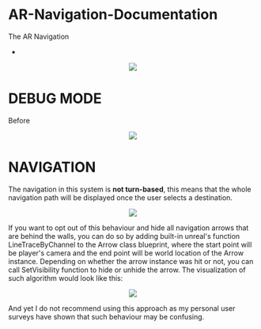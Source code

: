 # AR-Navigation-Documentation

The AR Navigation 
 
- 

<p align="center">
  <img src="https://github.com/nesseratious/AR-Navigation-Documentation/blob/master/Images/RPReplay_Final1579278581.gif" />
</p>



# DEBUG MODE

Before 

<p align="center">
  <img src="https://github.com/nesseratious/AR-Navigation-Documentation/blob/master/Images/RPReplay_Final1579277884.gif" />
</p>

# NAVIGATION

The navigation in this system is **not turn-based**, this means that the whole navigation path will be displayed once the user selects a destination. 

<p align="center">
  <img src="https://github.com/nesseratious/AR-Navigation-Documentation/blob/master/Images/RPReplay_Final1579278346.gif" />
</p>


If you want to opt out of this behaviour and hide all navigation arrows that are behind the walls, you can do so by adding built-in unreal's function LineTraceByChannel to the Arrow class blueprint, where the start point will be player's camera and the end point will be world location of the Arrow instance. Depending on whether the arrow instance was hit or not, you can call SetVisibility function to hide or unhide the arrow. The visualization of such algorithm would look like this:

<p align="center">
  <img src="https://github.com/nesseratious/AR-Navigation-Documentation/blob/master/Images/111.png" />
</p>


And yet I do not recommend using this approach as my personal user surveys have shown that such behaviour may be confusing.
